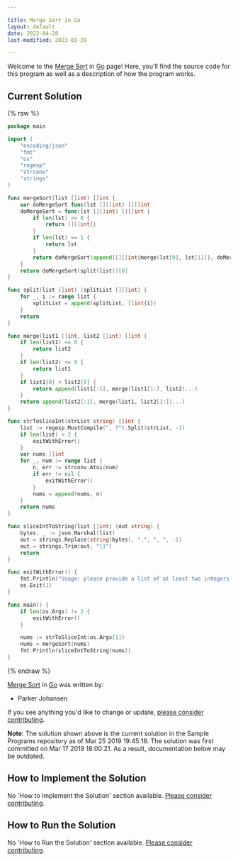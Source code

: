 ```yaml
---

title: Merge Sort in Go
layout: default
date: 2022-04-28
last-modified: 2023-01-29

---
```


Welcome to the [Merge Sort](https://sampleprograms.io/projects/merge-sort) in [Go](https://sampleprograms.io/languages/go) page! Here, you'll find the source code for this program as well as a description of how the program works.

## Current Solution

{% raw %}

```go
package main

import (
	"encoding/json"
	"fmt"
	"os"
	"regexp"
	"strconv"
	"strings"
)

func mergeSort(list []int) []int {
	var doMergeSort func(lst [][]int) [][]int
	doMergeSort = func(lst [][]int) [][]int {
		if len(lst) <= 0 {
			return [][]int{}
		}
		if len(lst) == 1 {
			return lst
		}
		return doMergeSort(append([][]int{merge(lst[0], lst[1])}, doMergeSort(lst[2:])...))
	}
	return doMergeSort(split(list))[0]
}

func split(list []int) (splitList [][]int) {
	for _, i := range list {
		splitList = append(splitList, []int{i})
	}
	return
}

func merge(list1 []int, list2 []int) []int {
	if len(list1) <= 0 {
		return list2
	}
	if len(list2) <= 0 {
		return list1
	}
	if list1[0] < list2[0] {
		return append(list1[:1], merge(list1[1:], list2)...)
	}
	return append(list2[:1], merge(list1, list2[1:])...)
}

func strToSliceInt(strList string) []int {
	list := regexp.MustCompile(", ?").Split(strList, -1)
	if len(list) < 2 {
		exitWithError()
	}
	var nums []int
	for _, num := range list {
		n, err := strconv.Atoi(num)
		if err != nil {
			exitWithError()
		}
		nums = append(nums, n)
	}
	return nums
}

func sliceIntToString(list []int) (out string) {
	bytes, _ := json.Marshal(list)
	out = strings.Replace(string(bytes), ",", ", ", -1)
	out = strings.Trim(out, "[]")
	return
}

func exitWithError() {
	fmt.Println("Usage: please provide a list of at least two integers to sort in the format \"1, 2, 3, 4, 5\"")
	os.Exit(1)
}

func main() {
	if len(os.Args) != 2 {
		exitWithError()
	}

	nums := strToSliceInt(os.Args[1])
	nums = mergeSort(nums)
	fmt.Println(sliceIntToString(nums))
}
```

{% endraw %}

[Merge Sort](https://sampleprograms.io/projects/merge-sort) in [Go](https://sampleprograms.io/languages/go) was written by:

- Parker Johansen

If you see anything you'd like to change or update, [please consider contributing](https://github.com/TheRenegadeCoder/sample-programs).

**Note**: The solution shown above is the current solution in the Sample Programs repository as of Mar 25 2019 19:45:18. The solution was first committed on Mar 17 2019 18:00:21. As a result, documentation below may be outdated.

## How to Implement the Solution

No 'How to Implement the Solution' section available. [Please consider contributing](https://github.com/TheRenegadeCoder/sample-programs-website).

## How to Run the Solution

No 'How to Run the Solution' section available. [Please consider contributing](https://github.com/TheRenegadeCoder/sample-programs-website).